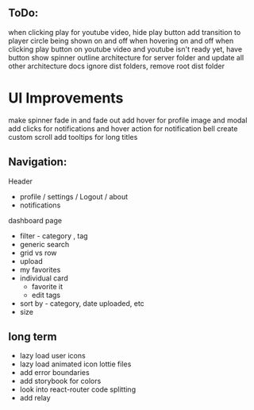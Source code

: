 ## ToDo:
when clicking play for youtube video, hide play button
add transition to player circle being shown on and off when hovering on and off
when clicking play button on youtube video and youtube isn't ready yet, have button show spinner
outline architecture for server folder and update all other architecture docs
ignore dist folders, remove root dist folder

# UI Improvements
make spinner fade in and fade out
add hover for profile image and modal
add clicks for notifications and hover action for notification bell
create custom scroll
add tooltips for long titles

## Navigation:

Header
* profile / settings / Logout / about
* notifications

dashboard page
* filter - category , tag
* generic search
* grid vs row
* upload
* my favorites
* individual card
  - favorite it
  - edit tags
* sort by - category, date uploaded, etc
* size

## long term
- lazy load user icons
- lazy load animated icon lottie files
- add error boundaries
- add storybook for colors
- look into react-router code splitting
- add relay
